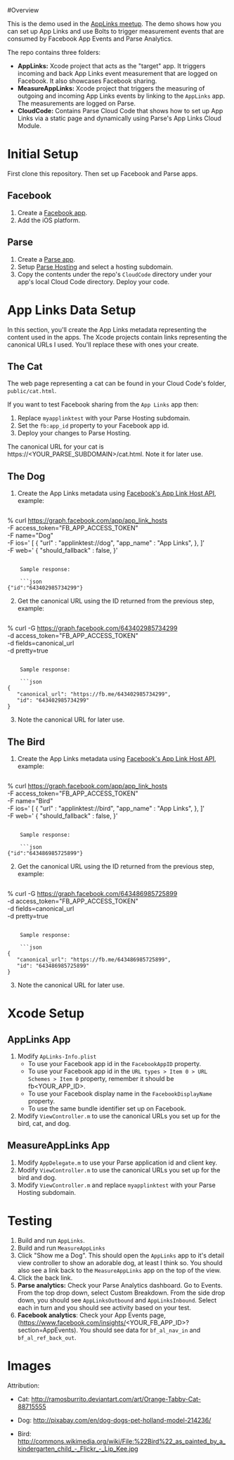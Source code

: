 #Overview

This is the demo used in the [AppLinks meetup](http://applinkshappyhour.splashthat.com/). The demo shows how you can set up App Links and use Bolts to trigger measurement events that are consumed by Facebook App Events and Parse Analytics.

The repo contains three folders:

  + **AppLinks:** Xcode project that acts as the "target" app. It triggers incoming and back App Links event measurement that are logged on Facebook. It also showcases Facebook sharing.
  + **MeasureAppLinks:** Xcode project that triggers the measuring of outgoing and incoming App Links events by linking to the `AppLinks` app. The measurements are logged on Parse.
  + **CloudCode:** Contains Parse Cloud Code that shows how to set up App Links via a static page and dynamically using Parse's App Links Cloud Module.

# Initial Setup

First clone this repository. Then set up Facebook and Parse apps.

## Facebook
1. Create a [Facebook app](https://developers.facebook.com/apps).
2. Add the iOS platform.

## Parse
1. Create a [Parse app](https://www.parse.com/apps).
2. Setup [Parse Hosting](https://www.parse.com/docs/hosting_guide#hosting) and select a hosting subdomain.
3. Copy the contents under the repo's `CloudCode` directory under your app's local Cloud Code directory. Deploy your code.

# App Links Data Setup

In this section, you'll create the App Links metadata representing the content used in the apps. The Xcode projects contain links representing the canonical URLs I used. You'll replace these with ones your create.

## The Cat

The web page representing a cat can be found in your Cloud Code's folder, `public/cat.html`. 

If you want to test Facebook sharing from the `App Links` app then:

1. Replace `myapplinktest` with your Parse Hosting subdomain. 
2. Set the `fb:app_id` property to your Facebook app id.
3. Deploy your changes to Parse Hosting.

The canonical URL for your cat is https://<YOUR_PARSE_SUBDOMAIN>/cat.html. Note it for later use.

## The Dog

1. Create the App Links metadata using [Facebook's App Link Host API](https://developers.facebook.com/docs/graph-api/reference/v2.1/app/app_link_hosts), example:

    ```
% curl https://graph.facebook.com/app/app_link_hosts \
-F access_token="FB_APP_ACCESS_TOKEN" \
-F name="Dog" \
-F ios=' [
    {
      "url" : "applinktest://dog",
      "app_name" : "App Links",
    },
  ]' \
-F web=' {
    "should_fallback" : false,
  }'
```

    Sample response:

    ```json
{"id":"643402985734299"}
```

2. Get the canonical URL using the ID returned from the previous step, example:

    ```
% curl -G https://graph.facebook.com/643402985734299 \
-d access_token="FB_APP_ACCESS_TOKEN" \
-d fields=canonical_url \
-d pretty=true
```

    Sample response:

    ```json
{
   "canonical_url": "https://fb.me/643402985734299",
   "id": "643402985734299"
}
```

3. Note the canonical URL for later use.

## The Bird

1. Create the App Links metadata using [Facebook's App Link Host API](https://developers.facebook.com/docs/graph-api/reference/v2.1/app/app_link_hosts), example:

    ```
% curl https://graph.facebook.com/app/app_link_hosts \
-F access_token="FB_APP_ACCESS_TOKEN" \
-F name="Bird" \
-F ios=' [
    {
      "url" : "applinktest://bird",
      "app_name" : "App Links",
    },
  ]' \
-F web=' {
    "should_fallback" : false,
  }'
```

    Sample response:

    ```json
{"id":"643486985725899"}
```

2. Get the canonical URL using the ID returned from the previous step, example:

    ```
% curl -G https://graph.facebook.com/643486985725899 \
-d access_token="FB_APP_ACCESS_TOKEN" \
-d fields=canonical_url \
-d pretty=true
```

    Sample response:

    ```json
{
   "canonical_url": "https://fb.me/643486985725899",
   "id": "643486985725899"
}
```

3. Note the canonical URL for later use.

# Xcode Setup

## AppLinks App

1. Modify `ApLinks-Info.plist`
    + To use your Facebook app id in the `FacebookAppID` property.
    + To use your Facebook app id in the `URL types > Item 0 > URL Schemes > Item 0` property, remember it should be fb<YOUR_APP_ID>.
    + To use your Facebook display name in the `FacebookDisplayName` property.
    + To use the same bundle identifier set up on Facebook.
2. Modify `ViewController.m` to use the canonical URLs you set up for the bird, cat, and dog.

## MeasureAppLinks App

1. Modify `AppDelegate.m` to use your Parse application id and client key.
2. Modify `ViewController.m` to use the canonical URLs you set up for the bird and dog.
3. Modify `ViewController.m` and replace `myapplinktest` with your Parse Hosting subdomain.

# Testing

1. Build and run `AppLinks`.
2. Build and run `MeasureAppLinks`
3. Click "Show me a Dog". This should open the `AppLinks` app to it's detail view controller to show an adorable dog, at least I think so. You should also see a link back to the `MeasureAppLinks` app on the top of the view.
4. Click the back link.
5. **Parse analytics:** Check your Parse Analytics dashboard. Go to Events. From the top drop down, select Custom Breakdown. From the side drop down, you should see `AppLinksOutbound` and `AppLinksInbound`. Select each in turn and you should see activity based on your test.
6. **Facebook analytics**: Check your App Events page, (https://www.facebook.com/insights/<YOUR_FB_APP_ID>?section=AppEvents). You should see data for `bf_al_nav_in` and `bf_al_ref_back_out`.

# Images

Attribution:

  + Cat: http://ramosburrito.deviantart.com/art/Orange-Tabby-Cat-88715555

  + Dog: http://pixabay.com/en/dog-dogs-pet-holland-model-214236/

  + Bird: http://commons.wikimedia.org/wiki/File:%22Bird%22_as_painted_by_a_kindergarten_child_-_Flickr_-_Lip_Kee.jpg

